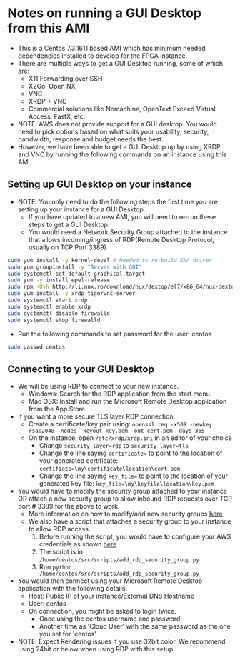 Notes on running a GUI Desktop from this AMI
============================================

* This is a Centos 7.3.1611 based AMI which has minimum needed dependencies installed to develop for the FPGA Instance.
* There are multiple ways to get a GUI Desktop running, some of which are:
  * X11 Forwarding over SSH
  * X2Go, Open NX
  * VNC
  * XRDP + VNC
  * Commercial solutions like Nomachine, OpenText Exceed Virtual Access, FastX, etc.
* NOTE: AWS does not provide support for a GUI desktop. You would need to pick options based on what suits your usability, security, bandwidth, response and budget needs the best.
* However, we have been able to get a GUI Desktop up by using XRDP and VNC by running the following commands on an instance using this AMI.

Setting up GUI Desktop on your instance
---------------------------------------
* NOTE: You only need to do the following steps the first time you are setting up your instance for a GUI Desktop.
  * If you have updated to a new AMI, you will need to re-run these steps to get a GUI Desktop.
  * You would need a Network Security Group attached to the instance that allows incoming/ingress of RDP(Remote Desktop Protocol, usually on TCP Port 3389)

```bash
sudo yum install -y kernel-devel # Needed to re-build ENA driver
sudo yum groupinstall -y "Server with GUI"
sudo systemctl set-default graphical.target
sudo yum -y install epel-release
sudo rpm -Uvh http://li.nux.ro/download/nux/dextop/el7/x86_64/nux-dextop-release-0-5.el7.nux.noarch.rpm
sudo yum install -y xrdp tigervnc-server
sudo systemctl start xrdp
sudo systemctl enable xrdp
sudo systemctl disable firewalld
sudo systemctl stop firewalld
```
* Run the following commands to set password for the user: centos
```bash
sudo passwd centos
```

Connecting to your GUI Desktop
------------------------------
* We will be using RDP to connect to your new instance.
  * Windows: Search for the RDP application from the start menu.
  * Mac OSX: Install and run the Microsoft Remote Desktop application from the App Store.
* If you want a more secure TLS layer RDP connection:
  * Create a certificate/key pair using: `openssl req -x509 -newkey rsa:2048 -nodes -keyout key.pem -out cert.pem -days 365`
  * On the instance, open `/etc/xrdp/xrdp.ini` in an editor of your choice
    * Change `security_layer=rdp` to `security_layer=tls`
    * Change the line saying `certificate=` to point to the location of your generated certificate: `certifiate=\my\certificate\location\cert.pem`
    * Change the line saying `key_file=` to point to the location of your generated key file: `key_file=\my\keyfile\location\key.pem`
* You would have to modify the security group attached to your instance OR attach a new security group to allow inbound RDP requests over TCP port # 3389 for the above to work.
  * More information on how to modify/add new security groups [here](http://docs.aws.amazon.com/AWSEC2/latest/UserGuide/using-network-security.html#vpc-security-groups)
  * We also have a script that attaches a security group to your instance to allow RDP access.
    1. Before running the script, you would have to configure your AWS credentials as shown [here](http://boto.cloudhackers.com/en/latest/boto_config_tut.html)
    2. The script is in `/home/centos/src/scripts/add_rdp_security_group.py`
    3. Run `python /home/centos/src/scripts/add_rdp_security_group.py`
* You would then connect using your Microsoft Remote Desktop application with the following details:
  * Host: Public IP of your instance/External DNS Hostname
  * User: centos
  * On connection, you might be asked to login twice.
    * Once using the centos username and password
    * Another time as 'Cloud User' with the same password as the one you set for 'centos'
* NOTE: Expect Rendering issues if you use 32bit color. We recommend using 24bit or below when using RDP with this setup.
